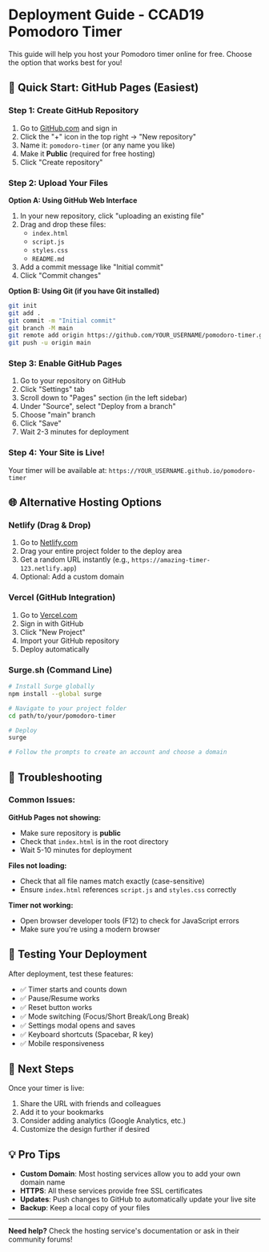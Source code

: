 # Deployment Guide - CCAD19 Pomodoro Timer

This guide will help you host your Pomodoro timer online for free. Choose the option that works best for you!

## 🚀 Quick Start: GitHub Pages (Easiest)

### Step 1: Create GitHub Repository
1. Go to [GitHub.com](https://github.com) and sign in
2. Click the "+" icon in the top right → "New repository"
3. Name it: `pomodoro-timer` (or any name you like)
4. Make it **Public** (required for free hosting)
5. Click "Create repository"

### Step 2: Upload Your Files
**Option A: Using GitHub Web Interface**
1. In your new repository, click "uploading an existing file"
2. Drag and drop these files:
   - `index.html`
   - `script.js`
   - `styles.css`
   - `README.md`
3. Add a commit message like "Initial commit"
4. Click "Commit changes"

**Option B: Using Git (if you have Git installed)**
```bash
git init
git add .
git commit -m "Initial commit"
git branch -M main
git remote add origin https://github.com/YOUR_USERNAME/pomodoro-timer.git
git push -u origin main
```

### Step 3: Enable GitHub Pages
1. Go to your repository on GitHub
2. Click "Settings" tab
3. Scroll down to "Pages" section (in the left sidebar)
4. Under "Source", select "Deploy from a branch"
5. Choose "main" branch
6. Click "Save"
7. Wait 2-3 minutes for deployment

### Step 4: Your Site is Live!
Your timer will be available at:
`https://YOUR_USERNAME.github.io/pomodoro-timer`

## 🌐 Alternative Hosting Options

### Netlify (Drag & Drop)
1. Go to [Netlify.com](https://netlify.com)
2. Drag your entire project folder to the deploy area
3. Get a random URL instantly (e.g., `https://amazing-timer-123.netlify.app`)
4. Optional: Add a custom domain

### Vercel (GitHub Integration)
1. Go to [Vercel.com](https://vercel.com)
2. Sign in with GitHub
3. Click "New Project"
4. Import your GitHub repository
5. Deploy automatically

### Surge.sh (Command Line)
```bash
# Install Surge globally
npm install --global surge

# Navigate to your project folder
cd path/to/your/pomodoro-timer

# Deploy
surge

# Follow the prompts to create an account and choose a domain
```

## 🔧 Troubleshooting

### Common Issues:

**GitHub Pages not showing:**
- Make sure repository is **public**
- Check that `index.html` is in the root directory
- Wait 5-10 minutes for deployment

**Files not loading:**
- Check that all file names match exactly (case-sensitive)
- Ensure `index.html` references `script.js` and `styles.css` correctly

**Timer not working:**
- Open browser developer tools (F12) to check for JavaScript errors
- Make sure you're using a modern browser

## 📱 Testing Your Deployment

After deployment, test these features:
- ✅ Timer starts and counts down
- ✅ Pause/Resume works
- ✅ Reset button works
- ✅ Mode switching (Focus/Short Break/Long Break)
- ✅ Settings modal opens and saves
- ✅ Keyboard shortcuts (Spacebar, R key)
- ✅ Mobile responsiveness

## 🎯 Next Steps

Once your timer is live:
1. Share the URL with friends and colleagues
2. Add it to your bookmarks
3. Consider adding analytics (Google Analytics, etc.)
4. Customize the design further if desired

## 💡 Pro Tips

- **Custom Domain**: Most hosting services allow you to add your own domain name
- **HTTPS**: All these services provide free SSL certificates
- **Updates**: Push changes to GitHub to automatically update your live site
- **Backup**: Keep a local copy of your files

---

**Need help?** Check the hosting service's documentation or ask in their community forums! 